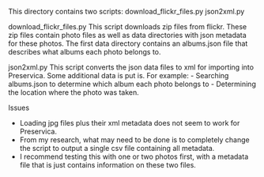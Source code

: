 This directory contains two scripts:
	download_flickr_files.py
	json2xml.py

download_flickr_files.py
	This script downloads zip files from flickr.
	These zip files contain photo files as well as data directories with json metadata for these photos.
	The first data directory contains an albums.json file that describes what albums each photo belongs to.

json2xml.py
	This script converts the json data files to xml for importing into Preservica.
	Some additional data is put is. For example:
	-	Searching albums.json to determine which album each photo belongs to
	-	Determining the location where the photo was taken.

Issues
-	Loading jpg files plus their xml metadata does not seem to work for Preservica.
-	From my research, what may need to be done is to completely change the script to output a single csv file containing all metadata.
-	I recommend testing this with one or two photos first, with a metadata file that is just contains information on these two files.
